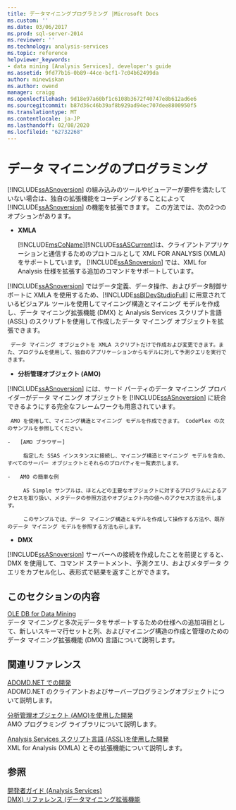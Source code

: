 ```yaml
---
title: データマイニングプログラミング |Microsoft Docs
ms.custom: ''
ms.date: 03/06/2017
ms.prod: sql-server-2014
ms.reviewer: ''
ms.technology: analysis-services
ms.topic: reference
helpviewer_keywords:
- data mining [Analysis Services], developer's guide
ms.assetid: 9fd77b16-0b89-44ce-bcf1-7c04b62499da
author: minewiskan
ms.author: owend
manager: craigg
ms.openlocfilehash: 9d18e97a60bf1c6108b3672f40747e8b612ad6e6
ms.sourcegitcommit: b87d36c46b39af8b929ad94ec707dee8800950f5
ms.translationtype: MT
ms.contentlocale: ja-JP
ms.lasthandoff: 02/08/2020
ms.locfileid: "62732268"
---
```

# <a name="data-mining-programming"></a>データ マイニングのプログラミング
  
  [!INCLUDE[ssASnoversion](../../includes/ssasnoversion-md.md)] の組み込みのツールやビューアーが要件を満たしていない場合は、独自の拡張機能をコーディングすることによって [!INCLUDE[ssASnoversion](../../includes/ssasnoversion-md.md)] の機能を拡張できます。 この方法では、次の2つのオプションがあります。  
  
-   **XMLA**  
  
     [!INCLUDE[msCoName](../../includes/msconame-md.md)][!INCLUDE[ssASCurrent](../../includes/ssascurrent-md.md)]は、クライアントアプリケーションと通信するためのプロトコルとして XML FOR ANALYSIS (XMLA) をサポートしています。 
  [!INCLUDE[ssASnoversion](../../includes/ssasnoversion-md.md)] では、XML for Analysis 仕様を拡張する追加のコマンドをサポートしています。  
  
     
  [!INCLUDE[ssASnoversion](../../includes/ssasnoversion-md.md)] ではデータ定義、データ操作、およびデータ制御サポートに XMLA を使用するため、[!INCLUDE[ssBIDevStudioFull](../../includes/ssbidevstudiofull-md.md)] に用意されているビジュアル ツールを使用してマイニング構造とマイニング モデルを作成し、データ マイニング拡張機能 (DMX) と Analysis Services スクリプト言語 (ASSL) のスクリプトを使用して作成したデータ マイニング オブジェクトを拡張できます。  
  
     データ マイニング オブジェクトを XMLA スクリプトだけで作成および変更できます。また、プログラムを使用して、独自のアプリケーションからモデルに対して予測クエリを実行できます。  
  
-   **分析管理オブジェクト (AMO)**  
  
     
  [!INCLUDE[ssASnoversion](../../includes/ssasnoversion-md.md)] には、サード パーティのデータ マイニング プロバイダーがデータ マイニング オブジェクトを [!INCLUDE[ssASnoversion](../../includes/ssasnoversion-md.md)] に統合できるようにする完全なフレームワークも用意されています。  
  
     AMO を使用して、マイニング構造とマイニング モデルを作成できます。 CodePlex の次のサンプルを参照してください。  
  
    -   [AMO ブラウザー]  
  
         指定した SSAS インスタンスに接続し、マイニング構造とマイニング モデルを含め、すべてのサーバー オブジェクトとそれらのプロパティを一覧表示します。  
  
    -   AMO の簡単な例  
  
         AS Simple サンプルは、ほとんどの主要なオブジェクトに対するプログラムによるアクセスを取り扱い、メタデータの参照方法やオブジェクト内の値へのアクセス方法を示します。  
  
         このサンプルでは、データ マイニング構造とモデルを作成して操作する方法や、既存のデータ マイニング モデルを参照する方法も示します。  
  
-   **DMX**  
  
     
  [!INCLUDE[ssASnoversion](../../includes/ssasnoversion-md.md)] サーバーへの接続を作成したことを前提とすると、DMX を使用して、コマンド ステートメント、予測クエリ、およびメタデータ クエリをカプセル化し、表形式で結果を返すことができます。  
  
## <a name="in-this-section"></a>このセクションの内容  
 [OLE DB for Data Mining](../../../2014/analysis-services/dev-guide/ole-db-for-data-mining.md)  
 データ マイニングと多次元データをサポートするための仕様への追加項目として、新しいスキーマ行セットと列、およびマイニング構造の作成と管理のためのデータ マイニング拡張機能 (DMX) 言語について説明します。  
  
## <a name="related-reference"></a>関連リファレンス  
 [ADOMD.NET での開発](https://docs.microsoft.com/bi-reference/adomd/developing-with-adomd-net)  
 ADOMD.NET のクライアントおよびサーバープログラミングオブジェクトについて説明します。  
  
 [分析管理オブジェクト &#40;AMO&#41;を使用した開発](https://docs.microsoft.com/bi-reference/amo/developing-with-analysis-management-objects-amo)  
 AMO プログラミング ライブラリについて説明します。  
  
 [Analysis Services スクリプト言語 &#40;ASSL&#41;を使用した開発](../multidimensional-models/scripting-language-assl/developing-with-analysis-services-scripting-language-assl.md)  
 XML for Analysis (XMLA) とその拡張機能について説明します。  
  
## <a name="see-also"></a>参照  
 [開発者ガイド &#40;Analysis Services&#41;](../analysis-services-developer-documentation.md)   
 [DMX&#41; リファレンス &#40;データマイニング拡張機能](/sql/dmx/data-mining-extensions-dmx-reference)  
  
  

